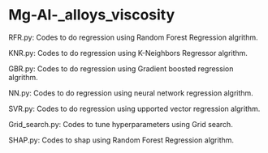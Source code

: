# Mg-Al-_alloys_viscosity
RFR.py: Codes to do regression using Random Forest Regression algrithm.

KNR.py: Codes to do regression using K-Neighbors Regressor algrithm.

GBR.py: Codes to do regression using Gradient boosted regression algrithm.

NN.py: Codes to do regression using neural network regression algrithm.

SVR.py: Codes to do regression using upported vector regression algrithm.

Grid_search.py: Codes to tune hyperparameters using Grid search.

SHAP.py: Codes to shap using Random Forest Regression algrithm.
